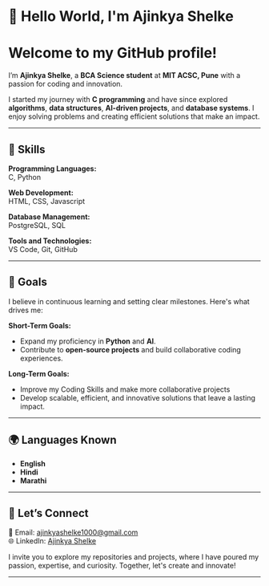 # 🌟 Hello World, I'm Ajinkya Shelke  

# Welcome to my GitHub profile!

I’m **Ajinkya Shelke**, a **BCA Science student** at **MIT ACSC, Pune** with a passion for coding and innovation.

I started my journey with **C programming** and have since explored **algorithms**, **data structures**, **AI-driven projects**, and **database systems**. I enjoy solving problems and creating efficient solutions that make an impact.

---

## 🔧 Skills  

**Programming Languages:**  
C, Python

**Web Development:**  
HTML, CSS, Javascript 

**Database Management:**  
PostgreSQL, SQL 

**Tools and Technologies:**  
VS Code, Git, GitHub  

---

## 🎯 Goals  

I believe in continuous learning and setting clear milestones. Here's what drives me:  

**Short-Term Goals:**  
- Expand my proficiency in **Python** and **AI**.  
- Contribute to **open-source projects** and build collaborative coding experiences.  

**Long-Term Goals:**  
- Improve my Coding Skills and make more collaborative projects
- Develop scalable, efficient, and innovative solutions that leave a lasting impact.   

---

## 🌍 Languages Known  

- **English**  
- **Hindi**  
- **Marathi**  

---

## 💌 Let’s Connect  

📧 Email: [ajinkyashelke1000@gmail.com](mailto:ajinkyashelke1000@gmail.com)  
🌐 LinkedIn: [Ajinkya Shelke](https://www.linkedin.com/in/yourlinkedinprofile)  

I invite you to explore my repositories and projects, where I have poured my passion, expertise, and curiosity. Together, let's create and innovate!  

---  
